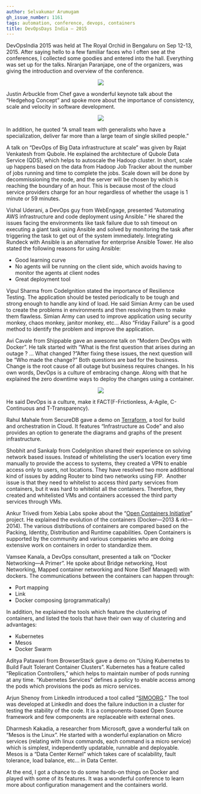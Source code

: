 ```yaml
---
author: Selvakumar Arumugam
gh_issue_number: 1161
tags: automation, conference, devops, containers
title: DevOpsDays India — 2015
---
```


DevOpsIndia 2015 was held at The Royal Orchid in Bengaluru on Sep 12-13, 2015. After saying hello to a few familiar faces who I often see at the conferences, I collected some goodies and entered into the hall. Everything was set up for the talks. Niranjan Paranjape, one of the organizers, was giving the introduction and overview of the conference.

<div class="separator" style="clear: both; text-align: center;"><a href="/blog/2015/09/30/devopsdays-india-2015/image-0-big.jpeg" imageanchor="1" style="margin-left: 1em; margin-right: 1em;"><img border="0" src="/blog/2015/09/30/devopsdays-india-2015/image-0.jpeg"/></a></div>

Justin Arbuckle from Chef gave a wonderful keynote talk about the “Hedgehog Concept” and spoke more about the importance of consistency, scale and velocity in software development.

<div class="separator" style="clear: both; text-align: center;"><a href="/blog/2015/09/30/devopsdays-india-2015/image-1-big.jpeg" imageanchor="1" style="margin-left: 1em; margin-right: 1em;"><img border="0" src="/blog/2015/09/30/devopsdays-india-2015/image-1.jpeg"/></a></div>

In addition, he quoted “A small team with generalists who have a specialization, deliver far more than a large team of single skilled people.”

A talk on “DevOps of Big Data infrastructure at scale” was given by Rajat Venkatesh from Qubole. He explained the architecture of Qubole Data Service (QDS), which helps to autoscale the Hadoop cluster. In short, scale up happens based on the data from Hadoop Job Tracker about the number of jobs running and time to complete the jobs. Scale down will be done by decommissioning the node, and the server will be chosen by which is reaching the boundary of an hour. This is because most of the cloud service providers charge for an hour regardless of whether the usage is 1 minute or 59 minutes.

Vishal Uderani, a DevOps guy from WebEngage, presented “Automating AWS infrastructure and code deployment using Ansible.” He shared the issues facing the environments like task failure due to ssh timeout on executing a giant task using Ansible and solved by monitoring the task after triggering the task to get out of the system immediately. Integrating Rundeck with Ansible is an alternative for enterprise Ansible Tower. He also stated the following reasons for using Ansible:

- Good learning curve
- No agents will be running on the client side, which avoids having to monitor the agents at client nodes
- Great deployment tool

Vipul Sharma from CodeIgnition stated the importance of Resilience Testing. The application should be tested periodically to be tough and strong enough to handle any kind of load. He said Simian Army can be used to create the problems in environments and then resolving them to make them flawless. Simian Army can used to improve application using security monkey, chaos monkey, janitor monkey, etc… Also “Friday Failure” is a good method to identify the problem and improve the application.

Avi Cavale from Shippable gave an awesome talk on “Modern DevOps with Docker”. He talk started with “What is the first question that arises during an outage ? ... What changed ?”After fixing these issues, the next question will be “Who made the change?” Both questions are bad for the business. Change is the root cause of all outage but business requires changes. In his own words, DevOps is a culture of embracing change. Along with that he explained the zero downtime ways to deploy the changes using a container.

<div class="separator" style="clear: both; text-align: center;"><a href="/blog/2015/09/30/devopsdays-india-2015/image-2-big.jpeg" imageanchor="1" style="margin-left: 1em; margin-right: 1em;"><img border="0" src="/blog/2015/09/30/devopsdays-india-2015/image-2.jpeg"/></a></div>

He said DevOps is a culture, make it FACT(F-Frictionless, A-Agile, C-Continuous and T-Transparency).

Rahul Mahale from SecureDB gave a demo on [Terraform](https://terraform.io/), a tool for build and orchestration in Cloud. It features “Infrastructure as Code” and also provides an option to generate the diagrams and graphs of the present infrastructure.

Shobhit and Sankalp from CodeIgnition shared their experience on solving network based issues. Instead of whitelisting the user’s location every time manually to provide the access to systems, they created a VPN to enable access only to users, not locations. They have resolved two more additional kind of issues by adding Router to bind two networks using FIP.  Another issue is that they need to whitelist to access third party services from containers, but it was hard to whitelist all the containers. Therefore, they created and whitelisted VMs and containers accessed the third party services through VMs.

Ankur Trivedi from Xebia Labs spoke about the “[Open Containers Initiative](https://www.opencontainers.org/)” project. He explained the evolution of the containers (Docker—​2013 & rkt—​2014). The various distributions of containers are compared based on the Packing, Identity, Distribution and Runtime capabilities. Open Containers is supported by the community and various companies who are doing extensive work on containers in order to standardize them.

Vamsee Kanala, a DevOps consultant, presented a talk on “Docker Networking—​A Primer”. He spoke about Bridge networking, Host Networking, Mapped container networking and None (Self Managed) with dockers. The communications between the containers can happen through:

- Port mapping
- Link
- Docker composing (programmatically)

In addition, he explained the tools which feature the clustering of containers, and listed the tools that have their own way of clustering and advantages:

- Kubernetes
- Mesos
- Docker Swarm

Aditya Patawari from BrowserStack gave a demo on “Using Kubernetes to Build Fault Tolerant Container Clusters”. Kubernetes has a feature called “Replication Controllers,” which helps to maintain number of pods running at any time. “Kubernetes Services” defines a policy to enable access among the pods which provisions the pods as micro services.

Arjun Shenoy from LinkedIn introduced a tool called “[SIMOORG](https://github.com/linkedin/simoorg).” The tool was developed at LinkedIn and does the failure induction in a cluster for testing the stability of the code. It is a components-based Open Source framework and few components are replaceable with external ones.

Dharmesh Kakadia, a researcher from Microsoft, gave a wonderful talk on “Mesos is the Linux”. He started with a wonderful explanation on Micro services (relating with linux commands, each command is a micro service) which is simplest, independently updatable, runnable and deployable. Mesos is a “Data Center Kernel” which takes care of scalability, fault tolerance, load balance, etc… in Data Center.

At the end, I got a chance to do some hands-on things on Docker and played with some of its features. It was a wonderful conference to learn more about configuration management and the containers world.
